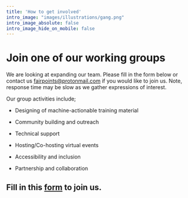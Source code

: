 ```yaml
---
title: 'How to get involved'
intro_image: "images/illustrations/gang.png"
intro_image_absolute: false
intro_image_hide_on_mobile: false
---
```

# Join one of our working groups

We are looking at expanding our team. Please fill in the form below or contact us [fairpoints@protonmail.com](mailto:fairpoints@protonmail.com) if you would like to join us. Note, response time may be slow as we gather expressions of interest.

Our group activities include;
* Designing of machine-actionable training material

* Community building and outreach 

* Technical support 

* Hosting/Co-hosting virtual events 

* Accessibility and inclusion

* Partnership and collaboration

## Fill in this [form](https://forms.gle/zSqQLv4eNyoYfuAx7) to join us.
